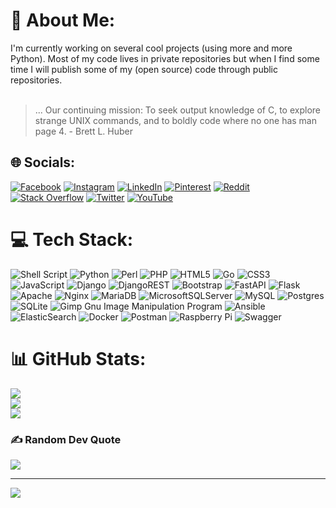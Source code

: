 # 💫 About Me:
I'm currently working on several cool projects (using more and more Python). Most of my code lives in private repositories but when I find some time I will publish some of my (open source) code through public repositories.<br>
<br>
> ... Our continuing mission: To seek output
>     knowledge of C, to explore strange
>     UNIX commands, and to boldly code
>        where no one has man page 4.
>                           - Brett L. Huber


## 🌐 Socials:
[![Facebook](https://img.shields.io/badge/Facebook-%231877F2.svg?logo=Facebook&logoColor=white)](https://facebook.com/peterkuilboer) [![Instagram](https://img.shields.io/badge/Instagram-%23E4405F.svg?logo=Instagram&logoColor=white)](https://instagram.com/peterkuilboer) [![LinkedIn](https://img.shields.io/badge/LinkedIn-%230077B5.svg?logo=linkedin&logoColor=white)](https://linkedin.com/in/peterkuilboer) [![Pinterest](https://img.shields.io/badge/Pinterest-%23E60023.svg?logo=Pinterest&logoColor=white)](https://pinterest.com/peterkuilboer) [![Reddit](https://img.shields.io/badge/Reddit-%23FF4500.svg?logo=Reddit&logoColor=white)](https://reddit.com/user/Tux-Power) [![Stack Overflow](https://img.shields.io/badge/-Stackoverflow-FE7A16?logo=stack-overflow&logoColor=white)](https://stackoverflow.com/users/11545324) [![Twitter](https://img.shields.io/badge/Twitter-%231DA1F2.svg?logo=Twitter&logoColor=white)](https://twitter.com/PeterKuilboer) [![YouTube](https://img.shields.io/badge/YouTube-%23FF0000.svg?logo=YouTube&logoColor=white)](https://youtube.com/c/UC9cN1tfyQkTyLZv5yQT2xJA) 

# 💻 Tech Stack:
![Shell Script](https://img.shields.io/badge/shell_script-%23121011.svg?style=flat&logo=gnu-bash&logoColor=white) ![Python](https://img.shields.io/badge/python-3670A0?style=flat&logo=python&logoColor=ffdd54) ![Perl](https://img.shields.io/badge/perl-%2339457E.svg?style=flat&logo=perl&logoColor=white) ![PHP](https://img.shields.io/badge/php-%23777BB4.svg?style=flat&logo=php&logoColor=white) ![HTML5](https://img.shields.io/badge/html5-%23E34F26.svg?style=flat&logo=html5&logoColor=white) ![Go](https://img.shields.io/badge/go-%2300ADD8.svg?style=flat&logo=go&logoColor=white) ![CSS3](https://img.shields.io/badge/css3-%231572B6.svg?style=flat&logo=css3&logoColor=white) ![JavaScript](https://img.shields.io/badge/javascript-%23323330.svg?style=flat&logo=javascript&logoColor=%23F7DF1E) ![Django](https://img.shields.io/badge/django-%23092E20.svg?style=flat&logo=django&logoColor=white) ![DjangoREST](https://img.shields.io/badge/DJANGO-REST-ff1709?style=flat&logo=django&logoColor=white&color=ff1709&labelColor=gray) ![Bootstrap](https://img.shields.io/badge/bootstrap-%23563D7C.svg?style=flat&logo=bootstrap&logoColor=white) ![FastAPI](https://img.shields.io/badge/FastAPI-005571?style=flat&logo=fastapi) ![Flask](https://img.shields.io/badge/flask-%23000.svg?style=flat&logo=flask&logoColor=white) ![Apache](https://img.shields.io/badge/apache-%23D42029.svg?style=flat&logo=apache&logoColor=white) ![Nginx](https://img.shields.io/badge/nginx-%23009639.svg?style=flat&logo=nginx&logoColor=white) ![MariaDB](https://img.shields.io/badge/MariaDB-003545?style=flat&logo=mariadb&logoColor=white) ![MicrosoftSQLServer](https://img.shields.io/badge/Microsoft%20SQL%20Sever-CC2927?style=flat&logo=microsoft%20sql%20server&logoColor=white) ![MySQL](https://img.shields.io/badge/mysql-%2300f.svg?style=flat&logo=mysql&logoColor=white) ![Postgres](https://img.shields.io/badge/postgres-%23316192.svg?style=flat&logo=postgresql&logoColor=white) ![SQLite](https://img.shields.io/badge/sqlite-%2307405e.svg?style=flat&logo=sqlite&logoColor=white) ![Gimp Gnu Image Manipulation Program](https://img.shields.io/badge/Gimp-657D8B?style=flat&logo=gimp&logoColor=FFFFFF) ![Ansible](https://img.shields.io/badge/ansible-%231A1918.svg?style=flat&logo=ansible&logoColor=white) ![ElasticSearch](https://img.shields.io/badge/-ElasticSearch-005571?style=flat&logo=elasticsearch) ![Docker](https://img.shields.io/badge/docker-%230db7ed.svg?style=flat&logo=docker&logoColor=white) ![Postman](https://img.shields.io/badge/Postman-FF6C37?style=flat&logo=postman&logoColor=white) ![Raspberry Pi](https://img.shields.io/badge/-RaspberryPi-C51A4A?style=flat&logo=Raspberry-Pi) ![Swagger](https://img.shields.io/badge/-Swagger-%23Clojure?style=flat&logo=swagger&logoColor=white)
# 📊 GitHub Stats:
![](https://github-readme-stats.vercel.app/api?username=PeterKuilboer&theme=dark&hide_border=false&include_all_commits=false&count_private=false)<br/>
![](https://github-readme-streak-stats.herokuapp.com/?user=PeterKuilboer&theme=dark&hide_border=false)<br/>
![](https://github-readme-stats.vercel.app/api/top-langs/?username=PeterKuilboer&theme=dark&hide_border=false&include_all_commits=false&count_private=false&layout=compact)

### ✍️ Random Dev Quote
![](https://quotes-github-readme.vercel.app/api?type=horizontal&theme=radical)

---
[![](https://visitcount.itsvg.in/api?id=PeterKuilboer&icon=0&color=0)](https://visitcount.itsvg.in)

<!--
### Hi there 👋

**peterkuilboer/peterkuilboer** is a ✨ _special_ ✨ repository because its `README.md` (this file) appears on your GitHub profile.

Here are some ideas to get you started:

- 🔭 I’m currently working on ...
- 🌱 I’m currently learning ...
- 👯 I’m looking to collaborate on ...
- 🤔 I’m looking for help with ...
- 💬 Ask me about ...
- 📫 How to reach me: ...
- 😄 Pronouns: ...
- ⚡ Fun fact: ...
-->
